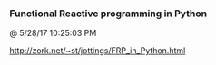 ﻿

### Functional Reactive programming in Python
@ 5/28/17 10:25:03 PM

http://zork.net/~st/jottings/FRP_in_Python.html

